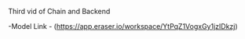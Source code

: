 Third vid of Chain and Backend

-Model Link - (https://app.eraser.io/workspace/YtPqZ1VogxGy1jzIDkzj)